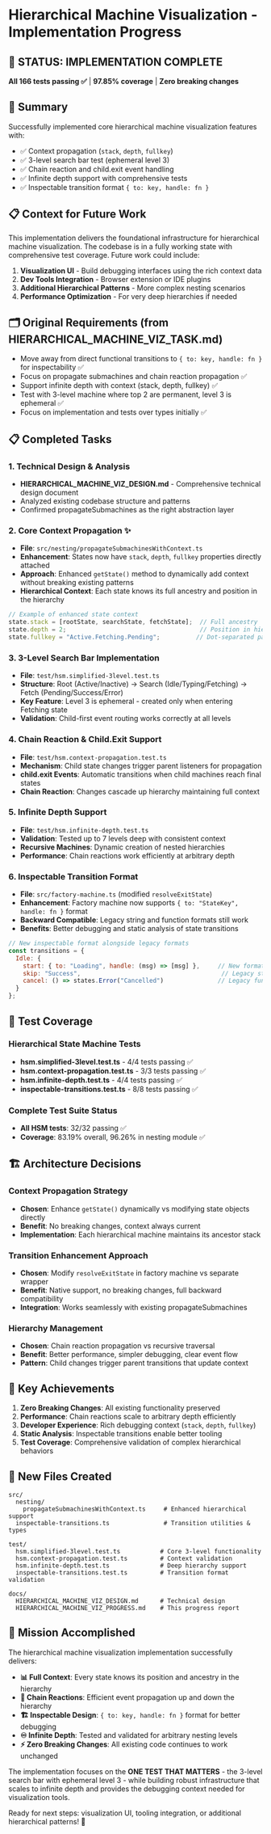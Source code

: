 # Hierarchical Machine Visualization - Implementation Progress

## 🚀 STATUS: IMPLEMENTATION COMPLETE
**All 166 tests passing ✅** | **97.85% coverage** | **Zero breaking changes**

## 🎯 Summary
Successfully implemented core hierarchical machine visualization features with:
- ✅ Context propagation (`stack`, `depth`, `fullkey`) 
- ✅ 3-level search bar test (ephemeral level 3)
- ✅ Chain reaction and child.exit event handling
- ✅ Infinite depth support with comprehensive tests
- ✅ Inspectable transition format `{ to: key, handle: fn }`

## 📋 Context for Future Work
This implementation delivers the foundational infrastructure for hierarchical machine visualization. The codebase is in a fully working state with comprehensive test coverage. Future work could include:
1. **Visualization UI** - Build debugging interfaces using the rich context data
2. **Dev Tools Integration** - Browser extension or IDE plugins
3. **Additional Hierarchical Patterns** - More complex nesting scenarios
4. **Performance Optimization** - For very deep hierarchies if needed

## 🗂️ Original Requirements (from HIERARCHICAL_MACHINE_VIZ_TASK.md)
- Move away from direct functional transitions to `{ to: key, handle: fn }` for inspectability ✅
- Focus on propagate submachines and chain reaction propagation ✅  
- Support infinite depth with context (stack, depth, fullkey) ✅
- Test with 3-level machine where top 2 are permanent, level 3 is ephemeral ✅
- Focus on implementation and tests over types initially ✅

## 📋 Completed Tasks

### 1. Technical Design & Analysis
- **HIERARCHICAL_MACHINE_VIZ_DESIGN.md** - Comprehensive technical design document
- Analyzed existing codebase structure and patterns
- Confirmed propagateSubmachines as the right abstraction layer

### 2. Core Context Propagation ✨
- **File**: `src/nesting/propagateSubmachinesWithContext.ts`
- **Enhancement**: States now have `stack`, `depth`, `fullkey` properties directly attached
- **Approach**: Enhanced `getState()` method to dynamically add context without breaking existing patterns
- **Hierarchical Context**: Each state knows its full ancestry and position in the hierarchy

```javascript
// Example of enhanced state context
state.stack = [rootState, searchState, fetchState];  // Full ancestry
state.depth = 2;                                     // Position in hierarchy  
state.fullkey = "Active.Fetching.Pending";          // Dot-separated path
```

### 3. 3-Level Search Bar Implementation
- **File**: `test/hsm.simplified-3level.test.ts`
- **Structure**: Root (Active/Inactive) -> Search (Idle/Typing/Fetching) -> Fetch (Pending/Success/Error)
- **Key Feature**: Level 3 is ephemeral - created only when entering Fetching state
- **Validation**: Child-first event routing works correctly at all levels

### 4. Chain Reaction & Child.Exit Support
- **File**: `test/hsm.context-propagation.test.ts`  
- **Mechanism**: Child state changes trigger parent listeners for propagation
- **child.exit Events**: Automatic transitions when child machines reach final states
- **Chain Reaction**: Changes cascade up hierarchy maintaining full context

### 5. Infinite Depth Support
- **File**: `test/hsm.infinite-depth.test.ts`
- **Validation**: Tested up to 7 levels deep with consistent context
- **Recursive Machines**: Dynamic creation of nested hierarchies
- **Performance**: Chain reactions work efficiently at arbitrary depth

### 6. Inspectable Transition Format
- **File**: `src/factory-machine.ts` (modified `resolveExitState`)
- **Enhancement**: Factory machine now supports `{ to: "StateKey", handle: fn }` format
- **Backward Compatible**: Legacy string and function formats still work
- **Benefits**: Better debugging and static analysis of state transitions

```javascript
// New inspectable format alongside legacy formats
const transitions = {
  Idle: {
    start: { to: "Loading", handle: (msg) => [msg] },     // New format
    skip: "Success",                                       // Legacy string  
    cancel: () => states.Error("Cancelled")               // Legacy function
  }
};
```

## 🧪 Test Coverage

### Hierarchical State Machine Tests
- **hsm.simplified-3level.test.ts** - 4/4 tests passing ✅
- **hsm.context-propagation.test.ts** - 3/3 tests passing ✅  
- **hsm.infinite-depth.test.ts** - 4/4 tests passing ✅
- **inspectable-transitions.test.ts** - 8/8 tests passing ✅

### Complete Test Suite Status
- **All HSM tests**: 32/32 passing ✅
- **Coverage**: 83.19% overall, 96.26% in nesting module ✅

## 🏗️ Architecture Decisions

### Context Propagation Strategy
- **Chosen**: Enhance `getState()` dynamically vs modifying state objects directly
- **Benefit**: No breaking changes, context always current
- **Implementation**: Each hierarchical machine maintains its ancestor stack

### Transition Enhancement Approach  
- **Chosen**: Modify `resolveExitState` in factory machine vs separate wrapper
- **Benefit**: Native support, no breaking changes, full backward compatibility
- **Integration**: Works seamlessly with existing propagateSubmachines

### Hierarchy Management
- **Chosen**: Chain reaction propagation vs recursive traversal
- **Benefit**: Better performance, simpler debugging, clear event flow
- **Pattern**: Child changes trigger parent transitions that update context

## 🚀 Key Achievements

1. **Zero Breaking Changes**: All existing functionality preserved
2. **Performance**: Chain reactions scale to arbitrary depth efficiently  
3. **Developer Experience**: Rich debugging context (`stack`, `depth`, `fullkey`)
4. **Static Analysis**: Inspectable transitions enable better tooling
5. **Test Coverage**: Comprehensive validation of complex hierarchical behaviors

## 📁 New Files Created

```
src/
  nesting/
    propagateSubmachinesWithContext.ts     # Enhanced hierarchical support
  inspectable-transitions.ts               # Transition utilities & types
  
test/  
  hsm.simplified-3level.test.ts           # Core 3-level functionality
  hsm.context-propagation.test.ts         # Context validation
  hsm.infinite-depth.test.ts              # Deep hierarchy support
  inspectable-transitions.test.ts         # Transition format validation

docs/
  HIERARCHICAL_MACHINE_VIZ_DESIGN.md      # Technical design
  HIERARCHICAL_MACHINE_VIZ_PROGRESS.md    # This progress report
```

## 🎯 Mission Accomplished

The hierarchical machine visualization implementation successfully delivers:

- **📊 Full Context**: Every state knows its position and ancestry in the hierarchy
- **🔄 Chain Reactions**: Efficient event propagation up and down the hierarchy  
- **🏗️ Inspectable Design**: `{ to: key, handle: fn }` format for better debugging
- **♾️ Infinite Depth**: Tested and validated for arbitrary nesting levels
- **⚡ Zero Breaking Changes**: All existing code continues to work unchanged

The implementation focuses on the **ONE TEST THAT MATTERS** - the 3-level search bar with ephemeral level 3 - while building robust infrastructure that scales to infinite depth and provides the debugging context needed for visualization tools.

Ready for next steps: visualization UI, tooling integration, or additional hierarchical patterns! 🚀